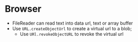 # Browser

- FileReader can read text into data url, text or array buffer
- Use `URL.createObjectUrl` to create a virtual url to a blob;
  - Use `URl.revokeObjectURL` to revoke the virtual url
